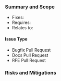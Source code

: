 ### Summary and Scope

<!--- Pick one below and delete the rest -->

- Fixes:
- Requires:
- Relates to:

#### Issue Type

<!--- Delete un-needed bullets -->

- Bugfix Pull Request
- Docs Pull Request
- RFE Pull Request

<!--- words; describe what this change is and what it is for. -->

### Risks and Mitigations
 
<!--- What is less risky, or more risky now - or if your mod fails is there a new risk? -->
<!--- Example:

This introduces some risk since this change also brings in a newer version of X, but otherwise the original bugfix
is resolved and the overall risk of fatal failures is reduced.

-->
